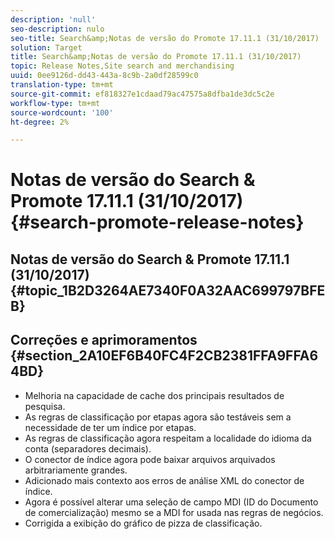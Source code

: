 ```yaml
---
description: 'null'
seo-description: nulo
seo-title: Search&amp;Notas de versão do Promote 17.11.1 (31/10/2017)
solution: Target
title: Search&amp;Notas de versão do Promote 17.11.1 (31/10/2017)
topic: Release Notes,Site search and merchandising
uuid: 0ee9126d-dd43-443a-8c9b-2a0df28599c0
translation-type: tm+mt
source-git-commit: ef818327e1cdaad79ac47575a8dfba1de3dc5c2e
workflow-type: tm+mt
source-wordcount: '100'
ht-degree: 2%

---
```



# Notas de versão do Search &amp; Promote 17.11.1 (31/10/2017){#search-promote-release-notes}

## Notas de versão do Search &amp; Promote 17.11.1 (31/10/2017) {#topic_1B2D3264AE7340F0A32AAC699797BFEB}

## Correções e aprimoramentos {#section_2A10EF6B40FC4F2CB2381FFA9FFA64BD}

* Melhoria na capacidade de cache dos principais resultados de pesquisa.
* As regras de classificação por etapas agora são testáveis sem a necessidade de ter um índice por etapas.
* As regras de classificação agora respeitam a localidade do idioma da conta (separadores decimais).
* O conector de índice agora pode baixar arquivos arquivados arbitrariamente grandes.
* Adicionado mais contexto aos erros de análise XML do conector de índice.
* Agora é possível alterar uma seleção de campo MDI (ID do Documento de comercialização) mesmo se a MDI for usada nas regras de negócios.
* Corrigida a exibição do gráfico de pizza de classificação.

